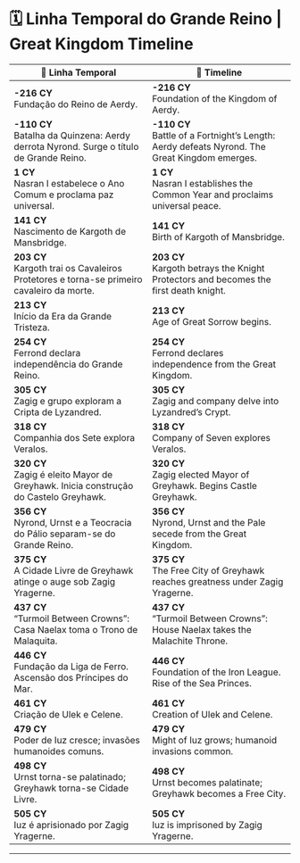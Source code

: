# 🗓️ Linha Temporal do Grande Reino | Great Kingdom Timeline

| 📖 Linha Temporal                                                                           | 📖 Timeline                                                                                     |
| ------------------------------------------------------------------------------------------- | ----------------------------------------------------------------------------------------------- |
| **-216 CY**<br>Fundação do Reino de Aerdy.                                                  | **-216 CY**<br>Foundation of the Kingdom of Aerdy.                                              |
| **-110 CY**<br>Batalha da Quinzena: Aerdy derrota Nyrond. Surge o título de Grande Reino.   | **-110 CY**<br>Battle of a Fortnight’s Length: Aerdy defeats Nyrond. The Great Kingdom emerges. |
| **1 CY**<br>Nasran I estabelece o Ano Comum e proclama paz universal.                       | **1 CY**<br>Nasran I establishes the Common Year and proclaims universal peace.                 |
| **141 CY**<br>Nascimento de Kargoth de Mansbridge.                                          | **141 CY**<br>Birth of Kargoth of Mansbridge.                                                   |
| **203 CY**<br>Kargoth trai os Cavaleiros Protetores e torna-se primeiro cavaleiro da morte. | **203 CY**<br>Kargoth betrays the Knight Protectors and becomes the first death knight.         |
| **213 CY**<br>Início da Era da Grande Tristeza.                                             | **213 CY**<br>Age of Great Sorrow begins.                                                       |
| **254 CY**<br>Ferrond declara independência do Grande Reino.                                | **254 CY**<br>Ferrond declares independence from the Great Kingdom.                             |
| **305 CY**<br>Zagig e grupo exploram a Cripta de Lyzandred.                                 | **305 CY**<br>Zagig and company delve into Lyzandred’s Crypt.                                   |
| **318 CY**<br>Companhia dos Sete explora Veralos.                                           | **318 CY**<br>Company of Seven explores Veralos.                                                |
| **320 CY**<br>Zagig é eleito Mayor de Greyhawk. Inicia construção do Castelo Greyhawk.      | **320 CY**<br>Zagig elected Mayor of Greyhawk. Begins Castle Greyhawk.                          |
| **356 CY**<br>Nyrond, Urnst e a Teocracia do Pálio separam-se do Grande Reino.              | **356 CY**<br>Nyrond, Urnst and the Pale secede from the Great Kingdom.                         |
| **375 CY**<br>A Cidade Livre de Greyhawk atinge o auge sob Zagig Yragerne.                  | **375 CY**<br>The Free City of Greyhawk reaches greatness under Zagig Yragerne.                 |
| **437 CY**<br>“Turmoil Between Crowns”: Casa Naelax toma o Trono de Malaquita.              | **437 CY**<br>“Turmoil Between Crowns”: House Naelax takes the Malachite Throne.                |
| **446 CY**<br>Fundação da Liga de Ferro. Ascensão dos Príncipes do Mar.                     | **446 CY**<br>Foundation of the Iron League. Rise of the Sea Princes.                           |
| **461 CY**<br>Criação de Ulek e Celene.                                                     | **461 CY**<br>Creation of Ulek and Celene.                                                      |
| **479 CY**<br>Poder de Iuz cresce; invasões humanoides comuns.                              | **479 CY**<br>Might of Iuz grows; humanoid invasions common.                                    |
| **498 CY**<br>Urnst torna-se palatinado; Greyhawk torna-se Cidade Livre.                    | **498 CY**<br>Urnst becomes palatinate; Greyhawk becomes a Free City.                           |
| **505 CY**<br>Iuz é aprisionado por Zagig Yragerne.                                         | **505 CY**<br>Iuz is imprisoned by Zagig Yragerne.                                              |

---